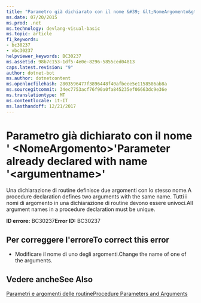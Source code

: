 ```yaml
---
title: "Parametro già dichiarato con il nome &#39; &lt;NomeArgomento&gt;&#39;"
ms.date: 07/20/2015
ms.prod: .net
ms.technology: devlang-visual-basic
ms.topic: article
f1_keywords:
- bc30237
- vbc30237
helpviewer_keywords: BC30237
ms.assetid: 98b7c153-1df5-4e0e-8296-5855ced04813
caps.latest.revision: "9"
author: dotnet-bot
ms.author: dotnetcontent
ms.openlocfilehash: 2803596477f3896448f40afbeee5e1158586ab8a
ms.sourcegitcommit: 34ec7753acf76f90a0fa845235ef06663dc9e36e
ms.translationtype: MT
ms.contentlocale: it-IT
ms.lasthandoff: 12/21/2017
---
```

# <a name="parameter-already-declared-with-name-39ltargumentnamegt39"></a><span data-ttu-id="30f7f-102">Parametro già dichiarato con il nome &#39; &lt;NomeArgomento&gt;&#39;</span><span class="sxs-lookup"><span data-stu-id="30f7f-102">Parameter already declared with name &#39;&lt;argumentname&gt;&#39;</span></span>
<span data-ttu-id="30f7f-103">Una dichiarazione di routine definisce due argomenti con lo stesso nome.</span><span class="sxs-lookup"><span data-stu-id="30f7f-103">A procedure declaration defines two arguments with the same name.</span></span> <span data-ttu-id="30f7f-104">Tutti i nomi di argomento in una dichiarazione di routine devono essere univoci.</span><span class="sxs-lookup"><span data-stu-id="30f7f-104">All argument names in a procedure declaration must be unique.</span></span>  
  
 <span data-ttu-id="30f7f-105">**ID errore:** BC30237</span><span class="sxs-lookup"><span data-stu-id="30f7f-105">**Error ID:** BC30237</span></span>  
  
## <a name="to-correct-this-error"></a><span data-ttu-id="30f7f-106">Per correggere l'errore</span><span class="sxs-lookup"><span data-stu-id="30f7f-106">To correct this error</span></span>  
  
-   <span data-ttu-id="30f7f-107">Modificare il nome di uno degli argomenti.</span><span class="sxs-lookup"><span data-stu-id="30f7f-107">Change the name of one of the arguments.</span></span>  
  
## <a name="see-also"></a><span data-ttu-id="30f7f-108">Vedere anche</span><span class="sxs-lookup"><span data-stu-id="30f7f-108">See Also</span></span>  
 [<span data-ttu-id="30f7f-109">Parametri e argomenti delle routine</span><span class="sxs-lookup"><span data-stu-id="30f7f-109">Procedure Parameters and Arguments</span></span>](../../visual-basic/programming-guide/language-features/procedures/procedure-parameters-and-arguments.md)  

